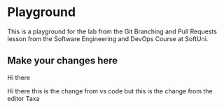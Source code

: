 # Playground
This is a playground for the lab from the Git Branching and Pull Requests lesson from the Software Engineering and DevOps Course at SoftUni.

## Make your changes here
Hi there


Hi there this is the change from vs code but this is the change from the editor
Taxa